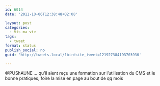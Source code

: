 ```yaml
---
id: 6014
date: '2011-10-06T12:38:48+02:00'

layout: post
categories:
  - Vis ma vie
tags:
  - tweet
format: status
publish_social: no
guid: 'http://tweets.local/?birdsite_tweet=121927384193703936'

---
```


@PUShAUNE … qu’il aient reçu une formation sur l’utilisation du CMS et le bonne pratiques, foire la mise en page au bout de qq mois